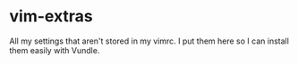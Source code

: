vim-extras
==========

All my settings that aren't stored in my vimrc.  I put them here so I can install them easily with Vundle.